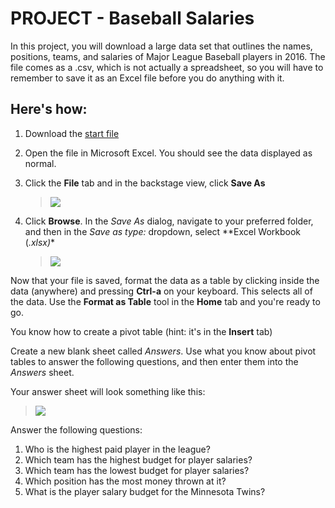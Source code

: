 PROJECT - Baseball Salaries
===========================

In this project, you will download a large data set that outlines the
names, positions, teams, and salaries of Major League Baseball players
in 2016. The file comes as a .csv, which is not actually a spreadsheet,
so you will have to remember to save it as an Excel file before you do
anything with it.

Here's how:
-----------

1.  Download the [start
    file](http://erickuha.com/primer/excel_resources/baseball.csv)
2.  Open the file in Microsoft Excel. You should see the data displayed
    as normal.
3.  Click the **File** tab and in the backstage view, click **Save As**

    > ![](images/project_pivot/1.png%0A%20:width:%20100%)

4.  Click **Browse**. In the *Save As* dialog, navigate to your
    preferred folder, and then in the *Save as type:* dropdown, select
    **Excel Workbook (*.xlsx)*\*

    > ![](images/project_pivot/2.png%0A%20:width:%20100%)

Now that your file is saved, format the data as a table by clicking
inside the data (anywhere) and pressing **Ctrl-a** on your keyboard.
This selects all of the data. Use the **Format as Table** tool in the
**Home** tab and you're ready to go.

You know how to create a pivot table (hint: it's in the **Insert** tab)

Create a new blank sheet called *Answers*. Use what you know about pivot
tables to answer the following questions, and then enter them into the
*Answers* sheet.

Your answer sheet will look something like this:

> ![](images/project_pivot/3.png%0A%20:width:%20100%)

Answer the following questions:

1.  Who is the highest paid player in the league?
2.  Which team has the highest budget for player salaries?
3.  Which team has the lowest budget for player salaries?
4.  Which position has the most money thrown at it?
5.  What is the player salary budget for the Minnesota Twins?

